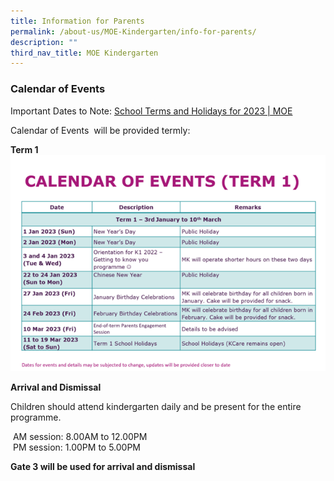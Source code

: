 ```yaml
---
title: Information for Parents
permalink: /about-us/MOE-Kindergarten/info-for-parents/
description: ""
third_nav_title: MOE Kindergarten
---
```

### Calendar of Events ###

Important Dates to Note: [School Terms and Holidays for 2023 | MOE](https://www.moe.gov.sg/news/press-releases/20221019-school-terms-and-holidays-for-2023)

Calendar of Events  will be provided termly:

**Term 1**
![](/images/2023%20MK/Picture7.png)

 **Arrival and Dismissal**

Children should attend kindergarten daily and be present for the entire programme.

 AM session: 8.00AM to 12.00PM <br>
 PM session: 1.00PM to 5.00PM <br>

**Gate 3 will be used for arrival and dismissal**
